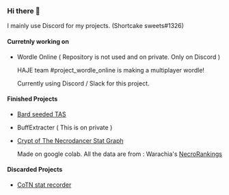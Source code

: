 ### Hi there 👋
I mainly use Discord for my projects. (Shortcake sweets#1326)

#### Curretnly working on
 - Wordle Online ( Repository is not used and on private. Only on Discord )

   HAJE team #project_wordle_online is making a multiplayer wordle!
   
   Currently using Discord / Slack for this project.

#### Finished Projects
 - [Bard seeded TAS](https://github.com/shortcakesweets/Bard-seeded-tas)
 - BuffExtracter ( This is on private )
 - [Crypt of The Necrodancer Stat Graph](https://colab.research.google.com/drive/19evPfLMBUT5SNYgWx0XedSdATOR2UBLy?usp=sharing)

    Made on google colab. All the data are from : Warachia's [NecroRankings](https://github.com/Warachia2/NecroRankings)


#### Discarded Projects
 - [CoTN stat recorder](https://github.com/shortcakesweets/CoTN-stat-recorder)


<!--
**shortcakesweets/shortcakesweets** is a ✨ _special_ ✨ repository because its `README.md` (this file) appears on your GitHub profile.

Here are some ideas to get you started:

- 🔭 I’m currently working on ...
- 🌱 I’m currently learning ...
- 👯 I’m looking to collaborate on ...
- 🤔 I’m looking for help with ...
- 💬 Ask me about ...
- 📫 How to reach me: ...
- 😄 Pronouns: ...
- ⚡ Fun fact: ...
-->
